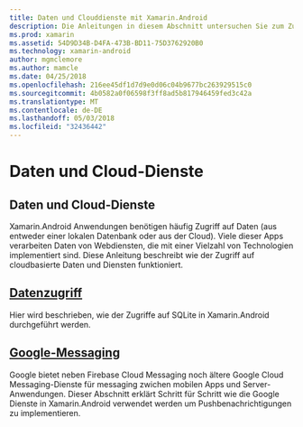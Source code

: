 ```yaml
---
title: Daten und Clouddienste mit Xamarin.Android
description: Die Anleitungen in diesem Abschnitt untersuchen Sie zum Zugriff auf Daten und Aktivieren von Cloud-Diensten verwenden.
ms.prod: xamarin
ms.assetid: 54D9D34B-D4FA-473B-BD11-75D3762920B0
ms.technology: xamarin-android
author: mgmclemore
ms.author: mamcle
ms.date: 04/25/2018
ms.openlocfilehash: 216ee45df1d7d9e0d06c04b9677bc263929515c0
ms.sourcegitcommit: 4b0582a0f06598f3ff8ad5b817946459fed3c42a
ms.translationtype: MT
ms.contentlocale: de-DE
ms.lasthandoff: 05/03/2018
ms.locfileid: "32436442"
---
```

# <a name="data-and-cloud-services"></a>Daten und Cloud-Dienste

## <a name="data-and-cloud-services"></a>Daten und Cloud-Dienste

Xamarin.Android Anwendungen benötigen häufig Zugriff auf Daten (aus entweder einer lokalen Datenbank oder aus der Cloud). Viele dieser Apps verarbeiten Daten von Webdiensten, die mit einer Vielzahl von Technologien implementiert sind. Diese Anleitung beschreibt wie der Zugriff auf cloudbasierte Daten und Diensten funktioniert.

## <a name="data-accessandroiddata-clouddata-accessindexmd"></a>[Datenzugriff](~/android/data-cloud/data-access/index.md)

Hier wird beschrieben, wie der Zugriffe auf SQLite in Xamarin.Android durchgeführt werden.
 
## <a name="google-messagingandroiddata-cloudgoogle-messagingindexmd"></a>[Google-Messaging](~/android/data-cloud/google-messaging/index.md)

Google bietet neben Firebase Cloud Messaging noch ältere Google Cloud Messaging-Dienste für messaging zwichen mobilen Apps und Server-Anwendungen. Dieser Abschnitt erklärt Schritt für Schritt wie die Google Dienste in Xamarin.Android verwendet werden um Pushbenachrichtigungen zu implementieren.

